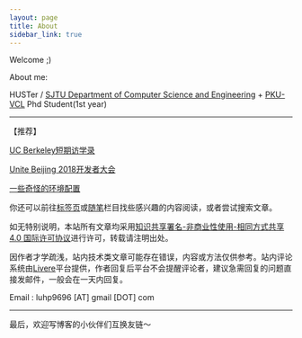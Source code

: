 ```yaml
---
layout: page
title: About
sidebar_link: true
---
```


Welcome ;)

About me:

HUSTer / [SJTU Department of Computer Science and Engineering](http://www.cs.sjtu.edu.cn/index.aspx) + [PKU-VCL](http://vcl.idm.pku.edu.cn/) Phd Student(1st year)

---

【推荐】

[UC Berkeley短期访学录](https://leohope.com/tag/#/BerkeleyTour)

[Unite Beijing 2018开发者大会](https://leohope.com/tag/#/Unite2018)

[一些奇怪的环境配置](https://leohope.com/tag/#/Environment)

你还可以前往[标签页](https://leohope.com/tags/)或[随笔](https://leohope.com/category/#/%E5%86%99%E9%9A%8F%E7%AC%94)栏目找些感兴趣的内容阅读，或者尝试搜索文章。



如无特别说明，本站所有文章均采用[知识共享署名-非商业性使用-相同方式共享 4.0 国际许可协议](https://creativecommons.org/licenses/by-nc-sa/4.0/)进行许可，转载请注明出处。

因作者才学疏浅，站内技术类文章可能存在错误，内容或方法仅供参考。站内评论系统由[Livere](https://livere.com/)平台提供，作者回复后平台不会提醒评论者，建议急需回复的问题直接发邮件，一般会在一天内回复。

Email :  luhp9696 [AT] gmail [DOT] com

---

最后，欢迎写博客的小伙伴们互换友链～